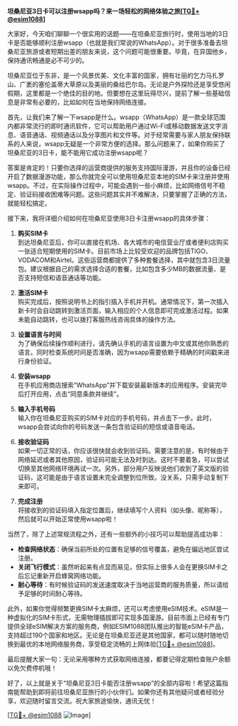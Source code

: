 **坦桑尼亚3日卡可以注册wsapp吗？来一场轻松的网络体验之旅[[TG💪+ @esim1088](https://t.me/s/esim1088)]**

大家好，今天咱们聊聊一个很实用的话题——在坦桑尼亚旅行时，使用当地的3日卡是否能够顺利注册wsapp（也就是我们常说的WhatsApp）。对于很多准备去坦桑尼亚旅游或者短期出差的朋友来说，这个问题可能很重要。毕竟，在异国他乡，保持通讯畅通是必不可少的。

坦桑尼亚位于东非，是一个风景优美、文化丰富的国家，拥有壮丽的乞力马扎罗山、广袤的塞伦盖蒂大草原以及美丽的桑给巴尔岛。无论是户外探险还是享受悠闲假期，这里都是一个绝佳的目的地。但要想在这里玩得尽兴，提前了解一些基础信息是非常有必要的，比如如何在当地保持网络连接。

首先，让我们来了解一下wsapp是什么。wsapp（WhatsApp）是一款全球范围内都非常流行的即时通讯软件，它可以帮助用户通过Wi-Fi或移动数据发送文字消息、语音通话、视频通话以及分享图片和文件等。对于经常需要与家人朋友保持联系的人来说，wsapp无疑是一个非常方便的选择。那么问题来了，如果你购买了坦桑尼亚的3日卡，能不能用它成功注册wsapp呢？

答案是肯定的！只要你选择的运营商提供的服务支持国际漫游，并且你的设备已经开启了数据漫游功能，那么你就完全可以使用坦桑尼亚本地的SIM卡来注册并使用wsapp。不过，在实际操作过程中，可能会遇到一些小麻烦，比如网络信号不稳定、验证码接收困难等问题。这些问题其实并不难解决，只要掌握了正确的方法，就能轻松搞定。

接下来，我将详细介绍如何在坦桑尼亚使用3日卡注册wsapp的具体步骤：

1. **购买SIM卡**  
   到达坦桑尼亚后，你可以直接在机场、各大城市的电信营业厅或者便利店购买一张适合短期使用的SIM卡。目前市场上比较受欢迎的品牌包括TIGO、VODACOM和Airtel。这些运营商都提供了多种套餐选择，其中就包含3日流量包。建议根据自己的需求选择合适的套餐，比如包含多少MB的数据流量、是否支持短信和语音通话等功能。

2. **激活SIM卡**  
   购买完成后，按照说明书上的指引插入手机并开机。通常情况下，第一次插入新卡时会自动跳转到激活页面，输入相应的个人信息即可完成激活过程。如果未能自动跳转，也可以拨打客服热线咨询具体的操作方法。

3. **设置语言与时间**  
   为了确保后续操作顺利进行，请先确认手机的语言设置为中文或其他你熟悉的语言。同时检查系统时间是否准确，因为wsapp需要依赖于精确的时间戳来进行身份验证。

4. **安装wsapp**  
   在手机应用商店搜索“WhatsApp”并下载安装最新版本的应用程序。安装完毕后打开应用，点击“同意条款并继续”。

5. **输入手机号码**  
   输入你在坦桑尼亚购买的SIM卡对应的手机号码，并点击下一步。此时，wsapp会尝试向你的号码发送一条包含验证码的短信或语音电话。

6. **接收验证码**  
   如果一切正常的话，你应该很快就会收到验证码。需要注意的是，有时候由于网络延迟或者其他原因，验证码可能无法及时到达。这时不要着急，可以尝试切换至其他网络环境再试一次。另外，部分用户反映说他们收到了英文版的验证码，这可能是由于语言设置未完全调整到位所致。没关系，只需手动复制下来即可。

7. **完成注册**  
   将接收到的验证码填入指定位置后，继续填写个人资料（如头像、昵称等），然后就可以开始正常使用wsapp啦！

当然了，除了上述常规流程之外，还有一些额外的小技巧可以帮助提高成功率：

- **检查网络状态**：确保当前所处的位置有足够的信号覆盖，避免在偏远地区尝试注册。
- **关闭飞行模式**：虽然听起来有点显而易见，但实际上很多人会在更换SIM卡之后忘记重新开启蜂窝网络功能。
- **耐心等待**：有时候验证码的发送速度取决于当地运营商的服务质量，所以请给予足够的时间耐心等待。

此外，如果你觉得频繁更换SIM卡太麻烦，还可以考虑使用eSIM技术。eSIM是一种虚拟化的SIM卡形式，无需物理插拔即可实现多国漫游。目前市面上已经有专门提供全球eSIM解决方案的服务商，例如ESIM1088团队推出的智能eSIM卡产品，支持超过190个国家和地区。无论是在坦桑尼亚还是其他国家，都可以随时随地切换到最优的本地网络服务商，享受稳定流畅的上网体验[[TG💪+ @esim1088](https://t.me/s/esim1088)]。

最后提醒大家一句：无论采用哪种方式获取网络连接，都要记得定期检查账户余额以免欠费停机哦！

好了，以上就是关于“坦桑尼亚3日卡能否注册wsapp”的全部内容啦！希望这篇指南能帮助到即将前往坦桑尼亚旅行的小伙伴们。如果你还有其他疑问或者经验分享，欢迎随时留言交流。祝大家旅途愉快，通讯无忧！

[[TG💪+ @esim1088](https://t.me/s/esim1088) ![Image](https://i.postimg.cc/4NQfJmqS/Snipaste-2025-05-13-00-14-12.png)]